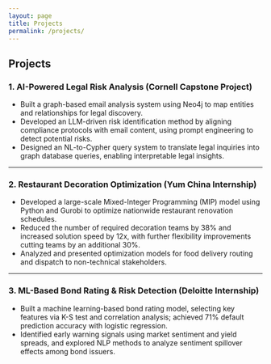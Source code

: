```yaml
---
layout: page
title: Projects
permalink: /projects/
---
```


## Projects

### 1. AI-Powered Legal Risk Analysis (Cornell Capstone Project)
- Built a graph-based email analysis system using Neo4j to map entities and relationships for legal discovery.
- Developed an LLM-driven risk identification method by aligning compliance protocols with email content, using prompt engineering to detect potential risks.
- Designed an NL-to-Cypher query system to translate legal inquiries into graph database queries, enabling interpretable legal insights.

---

### 2. Restaurant Decoration Optimization (Yum China Internship)
- Developed a large-scale Mixed-Integer Programming (MIP) model using Python and Gurobi to optimize nationwide restaurant renovation schedules.
- Reduced the number of required decoration teams by 38% and increased solution speed by 12x, with further flexibility improvements cutting teams by an additional 30%.
- Analyzed and presented optimization models for food delivery routing and dispatch to non-technical stakeholders.

---

### 3. ML-Based Bond Rating & Risk Detection (Deloitte Internship)
- Built a machine learning-based bond rating model, selecting key features via K-S test and correlation analysis; achieved 71% default prediction accuracy with logistic regression.
- Identified early warning signals using market sentiment and yield spreads, and explored NLP methods to analyze sentiment spillover effects among bond issuers.